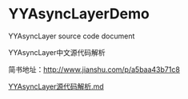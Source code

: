 # YYAsyncLayerDemo

YYAsyncLayer source code document

YYAsyncLayer中文源代码解析

简书地址：http://www.jianshu.com/p/a5baa43b71c8

[YYAsyncLayer源代码解析.md](https://github.com/game3108/YYAsyncLayerDemo/blob/master/YYAsyncLayer%E6%BA%90%E4%BB%A3%E7%A0%81%E8%A7%A3%E6%9E%90.md)
